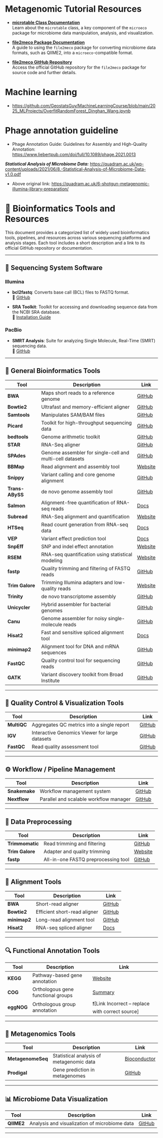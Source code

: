 # Metagenomic Tutorial Resources

- **[microtable Class Documentation](https://chiliubio.github.io/microeco_tutorial/basic-class.html#microtable-class)**  
  Learn about the `microtable` class, a key component of the `microeco` package for microbiome data manipulation, analysis, and visualization.

- **[file2meco Package Documentation](https://chiliubio.github.io/microeco_tutorial/file2meco-package.html#qiime2)**  
  A guide to using the `file2meco` package for converting microbiome data formats, such as QIIME2, into a `microeco`-compatible format.

- **[file2meco GitHub Repository](https://github.com/ChiLiubio/file2meco)**  
  Access the official GitHub repository for the `file2meco` package for source code and further details.


# Machine learning
- https://github.com/GeostatsGuy/MachineLearningCourse/blob/main/2025_MLProjects/OverfitRandomForest_Dinghan_Wang.ipynb


# Phage annotation guideline
- Phage Annotation Guide: Guidelines for Assembly and High-Quality Annotation: https://www.liebertpub.com/doi/full/10.1089/phage.2021.0013


***Statistical Analysis of Microbiome Data:*** https://quadram.ac.uk/wp-content/uploads/2021/06/8.-Statistical-Analysis-of-Microbiome-Data-v1.0.pdf
- Above original link: https://quadram.ac.uk/6-shotgun-metagenomic-illumina-library-preparation/



# 🧬 Bioinformatics Tools and Resources

This document provides a categorized list of widely used bioinformatics tools, pipelines, and resources across various sequencing platforms and analysis stages. Each tool includes a short description and a link to its official GitHub repository or documentation.

---

## 🔬 Sequencing System Software

### **Illumina**
- **bcl2fastq**: Converts base call (BCL) files to FASTQ format.  
  🔗 [GitHub](https://github.com/brwnj/bcl2fastq)

- **SRA Toolkit**: Toolkit for accessing and downloading sequence data from the NCBI SRA database.  
  🔗 [Installation Guide](https://github.com/ncbi/sra-tools/wiki/02.-Installing-SRA-Toolkit)

### **PacBio**
- **SMRT Analysis**: Suite for analyzing Single Molecule, Real-Time (SMRT) sequencing data.  
  🔗 [GitHub](https://github.com/PacificBiosciences)

---

## 🧰 General Bioinformatics Tools

| Tool | Description | Link |
|------|-------------|------|
| **BWA** | Maps short reads to a reference genome | [GitHub](https://github.com/bwa-mem2/bwa-mem2) |
| **Bowtie2** | Ultrafast and memory-efficient aligner | [GitHub](https://github.com/BenLangmead/bowtie2) |
| **Samtools** | Manipulates SAM/BAM files | [GitHub](https://github.com/samtools/samtools) |
| **Picard** | Toolkit for high-throughput sequencing data | [GitHub](https://github.com/broadinstitute/picard) |
| **bedtools** | Genome arithmetic toolkit | [GitHub](https://github.com/arq5x/bedtools2) |
| **STAR** | RNA-Seq aligner | [GitHub](https://github.com/alexdobin/STAR) |
| **SPAdes** | Genome assembler for single-cell and multi-cell datasets | [GitHub](https://github.com/ablab/spades) |
| **BBMap** | Read alignment and assembly tool | [Website](https://jgi.doe.gov/data-and-tools/bbtools/) |
| **Snippy** | Variant calling and core genome alignment | [GitHub](https://github.com/tseemann/snippy) |
| **Trans-ABySS** | de novo genome assembly tool | [GitHub](https://github.com/bcgsc/transabyss) |
| **Salmon** | Alignment-free quantification of RNA-seq reads | [Docs](https://salmon.readthedocs.io/en/latest/) |
| **Subread** | RNA-Seq alignment and quantification | [Website](http://subread.sourceforge.net/) |
| **HTSeq** | Read count generation from RNA-seq data | [Docs](https://htseq.readthedocs.io/en/latest/) |
| **VEP** | Variant effect prediction tool | [Docs](https://www.ensembl.org/info/docs/tools/vep/index.html) |
| **SnpEff** | SNP and indel effect annotation | [Website](http://snpeff.sourceforge.net/) |
| **RSEM** | RNA-seq quantification using statistical modeling | [Website](http://deweylab.github.io/RSEM/) |
| **fastp** | Quality trimming and filtering of FASTQ reads | [GitHub](https://github.com/OpenGene/fastp) |
| **Trim Galore** | Trimming Illumina adapters and low-quality reads | [Website](https://www.bioinformatics.babraham.ac.uk/projects/trim_galore/) |
| **Trinity** | de novo transcriptome assembly | [GitHub](https://github.com/trinityrnaseq/trinityrnaseq) |
| **Unicycler** | Hybrid assembler for bacterial genomes | [GitHub](https://github.com/rrwick/Unicycler) |
| **Canu** | Genome assembler for noisy single-molecule reads | [GitHub](https://github.com/marbl/canu) |
| **Hisat2** | Fast and sensitive spliced alignment tool | [Docs](https://daehwankimlab.github.io/hisat2/manual/) |
| **minimap2** | Alignment tool for DNA and mRNA sequences | [GitHub](https://github.com/lh3/minimap2) |
| **FastQC** | Quality control tool for sequencing reads | [GitHub](https://github.com/golharam/FastQC) |
| **GATK** | Variant discovery toolkit from Broad Institute | [GitHub](https://github.com/broadinstitute/gatk) |

---

## 🧪 Quality Control & Visualization Tools

| Tool | Description | Link |
|------|-------------|------|
| **MultiQC** | Aggregates QC metrics into a single report | [GitHub](https://github.com/MultiQC/MultiQC) |
| **IGV** | Interactive Genomics Viewer for large datasets | [GitHub](https://github.com/igvteam/igv) |
| **FastQC** | Read quality assessment tool | [GitHub](https://github.com/golharam/FastQC) |

---

## ⚙️ Workflow / Pipeline Management

| Tool | Description | Link |
|------|-------------|------|
| **Snakemake** | Workflow management system | [GitHub](https://github.com/snakemake/snakemake) |
| **Nextflow** | Parallel and scalable workflow manager | [GitHub](https://github.com/nextflow-io/nextflow) |

---

## 🧹 Data Preprocessing

| Tool | Description | Link |
|------|-------------|------|
| **Trimmomatic** | Read trimming and filtering | [GitHub](https://github.com/usadellab/Trimmomatic) |
| **Trim Galore** | Adapter and quality trimming | [Website](https://www.bioinformatics.babraham.ac.uk/projects/trim_galore/) |
| **fastp** | All-in-one FASTQ preprocessing tool | [GitHub](https://github.com/OpenGene/fastp) |

---

## 🧬 Alignment Tools

| Tool | Description | Link |
|------|-------------|------|
| **BWA** | Short-read aligner | [GitHub](https://github.com/bwa-mem2/bwa-mem2) |
| **Bowtie2** | Efficient short-read aligner | [GitHub](https://github.com/BenLangmead/bowtie2) |
| **minimap2** | Long-read alignment tool | [GitHub](https://github.com/lh3/minimap2) |
| **Hisat2** | RNA-seq spliced aligner | [Docs](https://daehwankimlab.github.io/hisat2/manual/) |

---

## 🔍 Functional Annotation Tools

| Tool | Description | Link |
|------|-------------|------|
| **KEGG** | Pathway-based gene annotation | [Website](https://www.genome.jp/kegg/) |
| **COG** | Orthologous gene functional groups | [Summary](http://www.pdg.cnb.uam.es/cursos/Leon2002/pages/software/DatabasesListNAR2002/summary/7.html) |
| **eggNOG** | Orthologous group annotation | ❗[Link Incorrect – replace with correct source] |

---

## 🧫 Metagenomics Tools

| Tool | Description | Link |
|------|-------------|------|
| **MetagenomeSeq** | Statistical analysis of metagenomic data | [Bioconductor](https://www.bioconductor.org/packages/release/bioc/html/metagenomeSeq.html) |
| **Prodigal** | Gene prediction in metagenomes | [GitHub](https://github.com/hyattpd/Prodigal) |

---

## 📊 Microbiome Data Visualization

| Tool | Description | Link |
|------|-------------|------|
| **QIIME2** | Analysis and visualization of microbiome data | [GitHub](https://github.com/qiime2/qiime2) |

---

